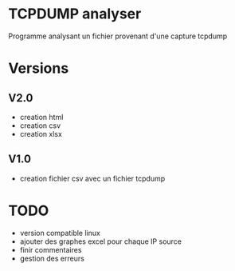 # TCPDUMP analyser
Programme analysant un fichier provenant d'une capture tcpdump
# Versions
## V2.0
- creation html
- creation csv
- creation xlsx
## V1.0
- creation fichier csv avec un fichier tcpdump
# TODO
- version compatible linux
- ajouter des graphes excel pour chaque IP source
- finir commentaires
- gestion des erreurs
